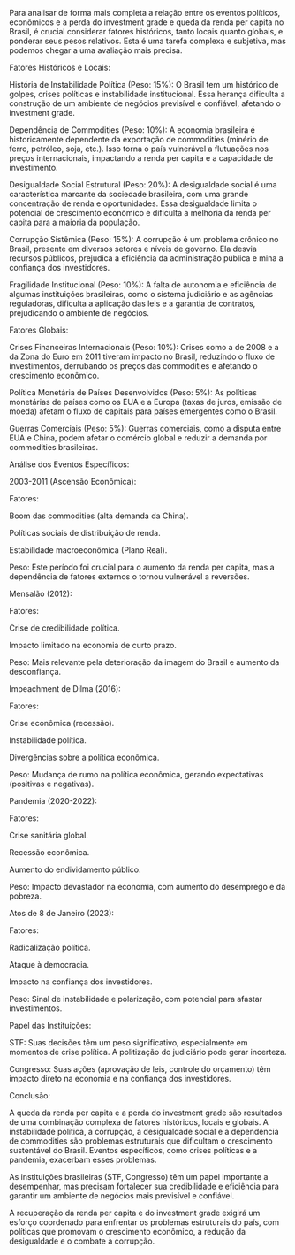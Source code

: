 Para analisar de forma mais completa a relação entre os eventos políticos, econômicos e a perda do investment grade e queda da renda per capita no Brasil, é crucial considerar fatores históricos, tanto locais quanto globais, e ponderar seus pesos relativos. Esta é uma tarefa complexa e subjetiva, mas podemos chegar a uma avaliação mais precisa.

Fatores Históricos e Locais:

História de Instabilidade Política (Peso: 15%): O Brasil tem um histórico de golpes, crises políticas e instabilidade institucional. Essa herança dificulta a construção de um ambiente de negócios previsível e confiável, afetando o investment grade.

Dependência de Commodities (Peso: 10%): A economia brasileira é historicamente dependente da exportação de commodities (minério de ferro, petróleo, soja, etc.). Isso torna o país vulnerável a flutuações nos preços internacionais, impactando a renda per capita e a capacidade de investimento.

Desigualdade Social Estrutural (Peso: 20%): A desigualdade social é uma característica marcante da sociedade brasileira, com uma grande concentração de renda e oportunidades. Essa desigualdade limita o potencial de crescimento econômico e dificulta a melhoria da renda per capita para a maioria da população.

Corrupção Sistêmica (Peso: 15%): A corrupção é um problema crônico no Brasil, presente em diversos setores e níveis de governo. Ela desvia recursos públicos, prejudica a eficiência da administração pública e mina a confiança dos investidores.

Fragilidade Institucional (Peso: 10%): A falta de autonomia e eficiência de algumas instituições brasileiras, como o sistema judiciário e as agências reguladoras, dificulta a aplicação das leis e a garantia de contratos, prejudicando o ambiente de negócios.

Fatores Globais:

Crises Financeiras Internacionais (Peso: 10%): Crises como a de 2008 e a da Zona do Euro em 2011 tiveram impacto no Brasil, reduzindo o fluxo de investimentos, derrubando os preços das commodities e afetando o crescimento econômico.

Política Monetária de Países Desenvolvidos (Peso: 5%): As políticas monetárias de países como os EUA e a Europa (taxas de juros, emissão de moeda) afetam o fluxo de capitais para países emergentes como o Brasil.

Guerras Comerciais (Peso: 5%): Guerras comerciais, como a disputa entre EUA e China, podem afetar o comércio global e reduzir a demanda por commodities brasileiras.

Análise dos Eventos Específicos:

2003-2011 (Ascensão Econômica):

Fatores:

Boom das commodities (alta demanda da China).

Políticas sociais de distribuição de renda.

Estabilidade macroeconômica (Plano Real).

Peso: Este período foi crucial para o aumento da renda per capita, mas a dependência de fatores externos o tornou vulnerável a reversões.

Mensalão (2012):

Fatores:

Crise de credibilidade política.

Impacto limitado na economia de curto prazo.

Peso: Mais relevante pela deterioração da imagem do Brasil e aumento da desconfiança.

Impeachment de Dilma (2016):

Fatores:

Crise econômica (recessão).

Instabilidade política.

Divergências sobre a política econômica.

Peso: Mudança de rumo na política econômica, gerando expectativas (positivas e negativas).

Pandemia (2020-2022):

Fatores:

Crise sanitária global.

Recessão econômica.

Aumento do endividamento público.

Peso: Impacto devastador na economia, com aumento do desemprego e da pobreza.

Atos de 8 de Janeiro (2023):

Fatores:

Radicalização política.

Ataque à democracia.

Impacto na confiança dos investidores.

Peso: Sinal de instabilidade e polarização, com potencial para afastar investimentos.

Papel das Instituições:

STF: Suas decisões têm um peso significativo, especialmente em momentos de crise política. A politização do judiciário pode gerar incerteza.

Congresso: Suas ações (aprovação de leis, controle do orçamento) têm impacto direto na economia e na confiança dos investidores.

Conclusão:

A queda da renda per capita e a perda do investment grade são resultados de uma combinação complexa de fatores históricos, locais e globais. A instabilidade política, a corrupção, a desigualdade social e a dependência de commodities são problemas estruturais que dificultam o crescimento sustentável do Brasil. Eventos específicos, como crises políticas e a pandemia, exacerbam esses problemas.

As instituições brasileiras (STF, Congresso) têm um papel importante a desempenhar, mas precisam fortalecer sua credibilidade e eficiência para garantir um ambiente de negócios mais previsível e confiável.

A recuperação da renda per capita e do investment grade exigirá um esforço coordenado para enfrentar os problemas estruturais do país, com políticas que promovam o crescimento econômico, a redução da desigualdade e o combate à corrupção.
